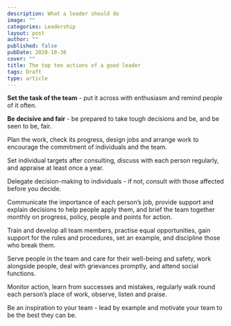 ```yaml
---
description: What a leader should do
image: ""
categories: Leadership
layout: post
author: ""
published: false
pubDate: 2020-10-30
cover: ""
title: The top ten actions of a good leader
tags: Draft
type: article
---
```

**Set the task of the team** - put it across with enthusiasm and remind people of it often.

**Be decisive and fair** - be prepared to take tough decisions and be, and be seen to be, fair.

Plan the work, check its progress, design jobs and arrange work to encourage the commitment of individuals and the team.

Set individual targets after consulting, discuss with each person regularly, and appraise at least once a year.

Delegate decision-making to individuals - if not, consult with those affected before you decide.

Communicate the importance of each person’s job, provide support and explain decisions to help people apply them, and brief the team together monthly on progress, policy, people and points for action.

Train and develop all team members, practise equal opportunities, gain support for the rules and procedures, set an example, and discipline those who break them.

Serve people in the team and care for their well-being and safety, work alongside people, deal with grievances promptly, and attend social functions.

Monitor action, learn from successes and mistakes, regularly walk round each person’s place of work, observe, listen and praise.

Be an inspiration to your team - lead by example and motivate your team to be the best they can be.